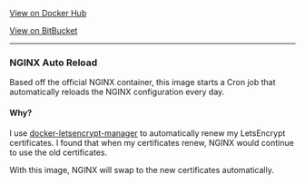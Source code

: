 [View on Docker Hub](https://hub.docker.com/r/jordancrawford/nginx-auto-reload/)

[View on BitBucket](https://bitbucket.org/jordancrawfordnz/nginx-auto-reload)

---

### NGINX Auto Reload

Based off the official NGINX container, this image starts a Cron job that automatically reloads the NGINX configuration every day.

#### Why?
I use [docker-letsencrypt-manager](https://github.com/bringnow/docker-letsencrypt-manager) to automatically renew my LetsEncrypt certificates. I found that when my certificates renew, NGINX would continue to use the old certificates.

With this image, NGINX will swap to the new certificates automatically.